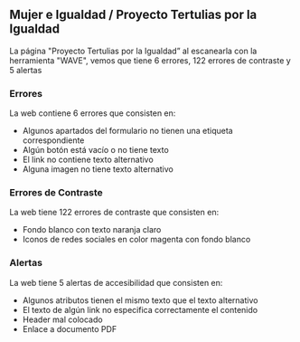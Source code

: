 ## Mujer e Igualdad / Proyecto Tertulias por la Igualdad

La página "Proyecto Tertulias por la Igualdad” al escanearla con la herramienta "WAVE", vemos que tiene 6 errores, 122 errores de contraste y 5 alertas

### Errores
La web contiene 6 errores que consisten en:
 * Algunos apartados del formulario no tienen una etiqueta correspondiente
 * Algún botón está vacío o no tiene texto
 * El link no contiene texto alternativo
 * Alguna imagen no tiene texto alternativo

### Errores de Contraste
La web tiene 122 errores de contraste que consisten en:
* Fondo blanco con texto naranja claro
* Iconos de redes sociales en color magenta con fondo blanco

### Alertas
La web tiene 5 alertas de accesibilidad que consisten en:
* Algunos atributos tienen el mismo texto que el texto alternativo
* El texto de algún link no especifica correctamente el contenido
* Header mal colocado
* Enlace a documento PDF
